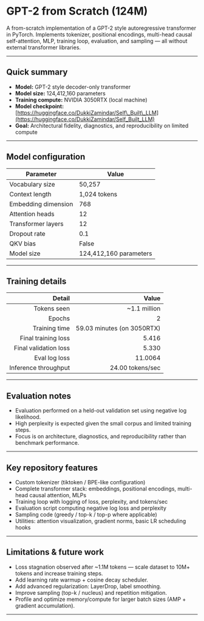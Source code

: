 # GPT-2 from Scratch (124M)

A from-scratch implementation of a GPT-2 style autoregressive transformer in PyTorch. Implements tokenizer, positional encodings, multi-head causal self-attention, MLP, training loop, evaluation, and sampling — all without external transformer libraries.

---

## Quick summary

* **Model:** GPT-2 style decoder-only transformer
* **Model size:** 124,412,160 parameters
* **Training compute:** NVIDIA 3050RTX (local machine)
* **Model checkpoint:** [https://huggingface.co/DukkiZamindar/Self\_Built\_LLM](https://huggingface.co/DukkiZamindar/Self_Built_LLM)
* **Goal:** Architectural fidelity, diagnostics, and reproducibility on limited compute

---

## Model configuration

| Parameter           | Value                  |
| ------------------- | ---------------------- |
| Vocabulary size     | 50,257                 |
| Context length      | 1,024 tokens           |
| Embedding dimension | 768                    |
| Attention heads     | 12                     |
| Transformer layers  | 12                     |
| Dropout rate        | 0.1                    |
| QKV bias            | False                  |
| Model size          | 124,412,160 parameters |

---

## Training details

|                Detail |                      Value |
| --------------------: | -------------------------: |
|           Tokens seen |              \~1.1 million |
|                Epochs |                          2 |
|         Training time | 59.03 minutes (on 3050RTX) |
|   Final training loss |                      5.416 |
| Final validation loss |                      5.330 |
|         Eval log loss |                    11.0064 |
|  Inference throughput |           24.00 tokens/sec |

---

## Evaluation notes

* Evaluation performed on a held-out validation set using negative log likelihood.
* High perplexity is expected given the small corpus and limited training steps.
* Focus is on architecture, diagnostics, and reproducibility rather than benchmark performance.

---

## Key repository features

* Custom tokenizer (tiktoken / BPE-like configuration)
* Complete transformer stack: embeddings, positional encodings, multi-head causal attention, MLPs
* Training loop with logging of loss, perplexity, and tokens/sec
* Evaluation script computing negative log loss and perplexity
* Sampling code (greedy / top-k / top-p where applicable)
* Utilities: attention visualization, gradient norms, basic LR scheduling hooks

---

## Limitations & future work

* Loss stagnation observed after \~1.1M tokens — scale dataset to 10M+ tokens and increase training steps.
* Add learning rate warmup + cosine decay scheduler.
* Add advanced regularization: LayerDrop, label smoothing.
* Improve sampling (top-k / nucleus) and repetition mitigation.
* Profile and optimize memory/compute for larger batch sizes (AMP + gradient accumulation).

---


